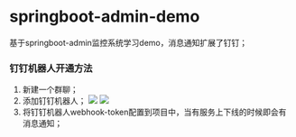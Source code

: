 # springboot-admin-demo
基于springboot-admin监控系统学习demo，消息通知扩展了钉钉；

### 钉钉机器人开通方法
1. 新建一个群聊；
2. 添加钉钉机器人；
![](https://github.com/luoyoubao/springboot-admin-demo/blob/master/images/dingtalk01.jpg)
![](https://github.com/luoyoubao/springboot-admin-demo/blob/master/images/dingtalk02.jpg)
3. 将钉钉机器人webhook-token配置到项目中，当有服务上下线的时候即会有消息通知；

